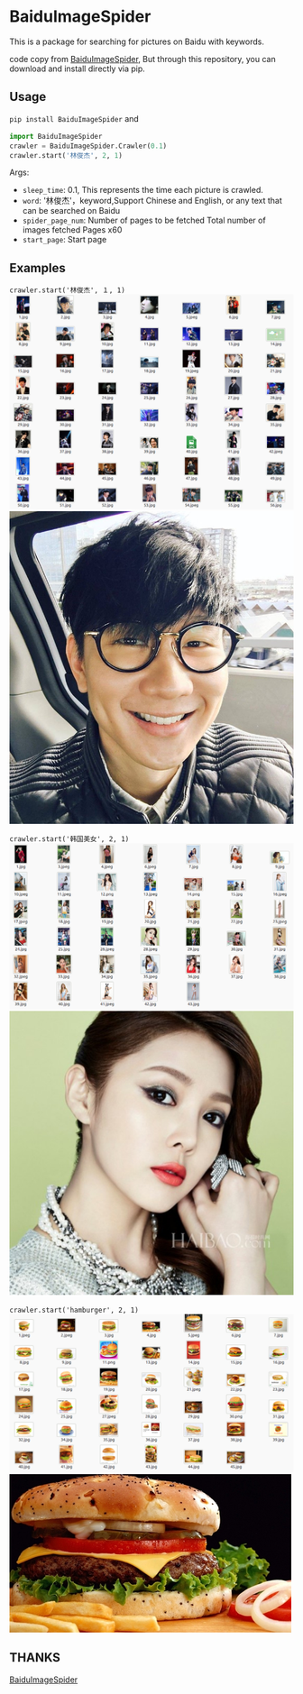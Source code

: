 # BaiduImageSpider

This is a package for searching for pictures on Baidu with keywords.

code copy from [BaiduImageSpider](https://github.com/kong36088/BaiduImageSpider), But through this repository, you can download and install directly via pip.

## Usage
`pip install BaiduImageSpider` and
```python
import BaiduImageSpider
crawler = BaiduImageSpider.Crawler(0.1)
crawler.start('林俊杰', 2, 1)
```
Args:
- `sleep_time`: 0.1, This represents the time each picture is crawled.
- `word`: '林俊杰'，keyword,Support Chinese and English, or any text that can be searched on Baidu
- `spider_page_num`: Number of pages to be fetched Total number of images fetched Pages x60
- `start_page`: Start page

## Examples
`crawler.start('林俊杰', １, 1)`
![](./images/林俊杰.png)
![](./images/林俊杰2.jpg)

`crawler.start('韩国美女', 2, 1)`
![](./images/韩国美女.png)
![](./images/韩国美女2.jpeg)

`crawler.start('hamburger', 2, 1)`
![](./images/hamburger.png)
![](./images/hamburger2.jpg)

## THANKS
[BaiduImageSpider](https://github.com/kong36088/BaiduImageSpider)
